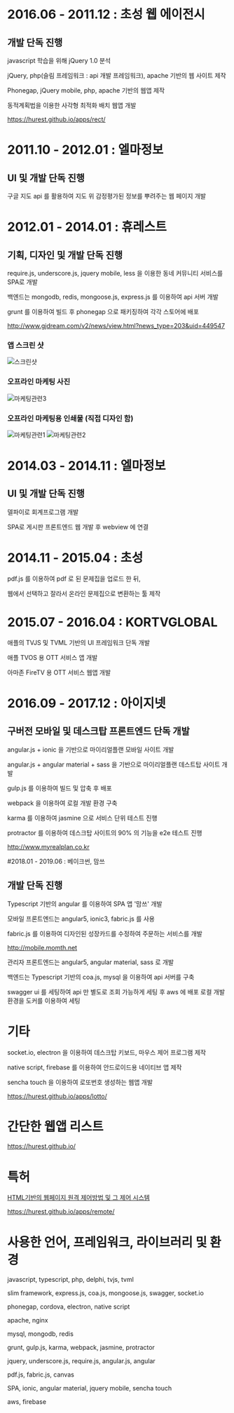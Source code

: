 # 2016.06 - 2011.12 : 초성 웹 에이전시
## 개발 단독 진행

javascript 학습을 위해 jQuery 1.0 분석

jQuery, php(슬림 프레임워크 : api 개발 프레임워크), apache 기반의 웹 사이트 제작

Phonegap, jQuery mobile, php, apache 기반의 웹앱 제작

동적계획법을 이용한 사각형 최적화 배치 웹앱 개발

https://hurest.github.io/apps/rect/

# 2011.10 - 2012.01 : 엘마정보
## UI 및 개발 단독 진행

구글 지도 api 를 활용하여 지도 위 감정평가된 정보를 뿌려주는 웹 페이지 개발

# 2012.01 - 2014.01 : 휴레스트
## 기획, 디자인 및 개발 단독 진행

require.js, underscore.js, jquery mobile, less 을 이용한 동네 커뮤니티 서비스를 SPA로 개발

백엔드는 mongodb, redis, mongoose.js, express.js 를 이용하여 api 서버 개발

grunt 를 이용하여 빌드 후 phonegap 으로 패키징하여 각각 스토어에 배포

http://www.gjdream.com/v2/news/view.html?news_type=203&uid=449547

### 앱 스크린 샷

![스크린샷](./images/hurest_screenshot.png)

### 오프라인 마케팅 사진

![마케팅관련3](./images/hurest_marketing3.png)

### 오프라인 마케팅용 인쇄물 (직접 디자인 함)
![마케팅관련1](./images/hurest_marketing1.png)
![마케팅관련2](./images/hurest_marketing2.png)


# 2014.03 - 2014.11 : 엘마정보
## UI 및 개발 단독 진행

델파이로 회계프로그램 개발

SPA로 게시판 프론트엔드 웹 개발 후 webview 에 연결

# 2014.11 - 2015.04 : 초성

pdf.js 를 이용하여 pdf 로 된 문제집을 업로드 한 뒤,

웹에서 선택하고 잘라서 온라인 문제집으로 변환하는 툴 제작

# 2015.07 - 2016.04 : KORTVGLOBAL

애플의 TVJS 및 TVML 기반의 UI 프레임워크 단독 개발

애플 TVOS 용 OTT 서비스 앱 개발

아마존 FireTV 용 OTT 서비스 웹앱 개발

# 2016.09 - 2017.12 : 아이지넷
## 구버전 모바일 및 데스크탑 프론트엔드 단독 개발

angular.js + ionic 을 기반으로 마이리얼플랜 모바일 사이트 개발

angular.js + angular material + sass 을 기반으로 마이리얼플랜 데스트탑 사이트 개발

gulp.js 를 이용하여 빌드 및 압축 후 배포

webpack 을 이용하여 로컬 개발 환경 구축

karma 를 이용하여 jasmine 으로 서비스 단위 테스트 진행

protractor 를 이용하여 데스크탑 사이트의 90% 의 기능을 e2e 테스트 진행

http://www.myrealplan.co.kr

#2018.01 - 2019.06 : 베이크썬, 맘쓰
## 개발 단독 진행
Typescript 기반의 angular 를 이용하여 SPA 앱 '맘쓰' 개발

모바일 프론트엔드는 angular5, ionic3, fabric.js 를 사용

fabric.js 를 이용하여 디자인된 성장카드를 수정하여 주문하는 서비스를 개발

http://mobile.momth.net

관리자 프론트엔드는 angular5, angular material, sass 로 개발

백엔드는 Typescript 기반의 coa.js, mysql 을 이용하여 api 서버를 구축

swagger ui 를 세팅하여 api 만 별도로 조회 가능하게 세팅 후 aws 에 배포
로컬 개발환경을 도커를 이용하여 세팅

# 기타
socket.io, electron 을 이용하여 데스크탑 키보드, 마우스 제어 프로그램 제작

native script, firebase 를 이용하여 안드로이드용 네이티브 앱 제작

sencha touch 을 이용하여 로또번호 생성하는 웹앱 개발

https://hurest.github.io/apps/lotto/

# 간단한 웹앱 리스트
https://hurest.github.io/

# 특허
[HTML기반의 웹페이지 원격 제어방법 및 그 제어 시스템](./patent.pdf)

https://hurest.github.io/apps/remote/

# 사용한 언어, 프레임워크, 라이브러리 및 환경
javascript, typescript, php, delphi, tvjs, tvml

slim framework, express.js, coa.js, mongoose.js, swagger, socket.io

phonegap, cordova, electron, native script

apache, nginx

mysql, mongodb, redis

grunt, gulp.js, karma, webpack, jasmine, protractor

jquery, underscore.js, require.js, angular.js, angular

pdf.js, fabric.js, canvas

SPA, ionic, angular material, jquery mobile, sencha touch

aws, firebase